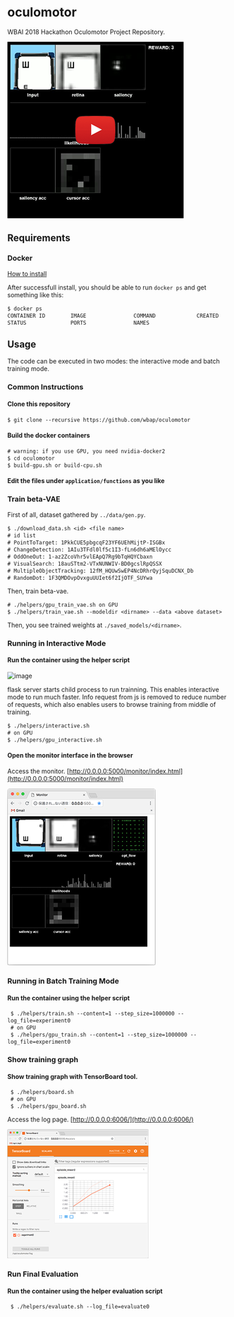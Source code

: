 # oculomotor
WBAI 2018 Hackathon Oculomotor Project Repository.

[![preview](./doc/images/preview0.png)](https://youtu.be/WH7AUJzk70o)

## Requirements
### Docker
[How to install](https://docs.docker.com/install/)

After successfull install, you should be able to run `docker ps` and get something like this:

```
$ docker ps
CONTAINER ID        IMAGE               COMMAND             CREATED             STATUS              PORTS               NAMES
```

## Usage
The code can be executed in two modes: the interactive mode and batch training mode.

### Common Instructions
#### Clone this repository
```
$ git clone --recursive https://github.com/wbap/oculomotor
```

#### Build the docker containers
```
# warning: if you use GPU, you need nvidia-docker2
$ cd oculomotor
$ build-gpu.sh or build-cpu.sh
```

#### Edit the files under `application/functions` as you like

### Train beta-VAE
First of all, dataset gathered by `../data/gen.py`.
```
$ ./download_data.sh <id> <file name>
# id list
# PointToTarget: 1PkkCUE5pbgcqF23YF6UEhMijtP-ISGBx
# ChangeDetection: 1AIu3TFdl0lf5c1I3-fLn6dh6aMElOycc
# OddOneOut: 1-az2ZcoVhr5vlEApQ7Rg9bTqHQYCbaxn
# VisualSearch: 18auSTtm2-VTxNUNWIV-BD0gcslRpQSSX
# MultipleObjectTracking: 12fM_HQUwSwEP4NcDRhrQyjSquDCNX_Db
# RandomDot: 1F3QMDOvpOvxguUUIet6f2IjOTF_SUYwa
```

Then, train beta-vae.
```
# ./helpers/gpu_train_vae.sh on GPU
$ ./helpers/train_vae.sh --modeldir <dirname> --data <above dataset>
```

Then, you see trained weights at `./saved_models/<dirname>`.

### Running in Interactive Mode
#### Run the container using the helper script
![image](https://user-images.githubusercontent.com/5235131/46580950-f83e2800-ca69-11e8-8f4b-d6456428585f.png)

flask server starts child process to run trainning. This enables interactive mode to run much faster.
Info request from js is removed to reduce number of requests, which also enables users to browse training from middle of training.
```
$ ./helpers/interactive.sh
# on GPU
$ ./helpers/gpu_interactive.sh
```

#### Open the monitor interface in the browser
Access the monitor. [http://0.0.0.0:5000/monitor/index.html](http://0.0.0.0:5000/monitor/index.html)

![screenshot](./doc/images/screenshot0.png)


### Running in Batch Training Mode

#### Run the container using the helper script
```
 $ ./helpers/train.sh --content=1 --step_size=1000000 --log_file=experiment0
 # on GPU
 $ ./helpers/gpu_train.sh --content=1 --step_size=1000000 --log_file=experiment0
```

### Show training graph

#### Show training graph with TensorBoard tool.
```
 $ ./helpers/board.sh
 # on GPU
 $ ./helpers/gpu_board.sh
```
Access the log page. [http://0.0.0.0:6006/](http://0.0.0.0:6006/)

![tensorboard](./doc/images/tensorboard0.png)


### Run Final Evaluation

#### Run the container using the helper evaluation script
```
 $ ./helpers/evaluate.sh --log_file=evaluate0
```
